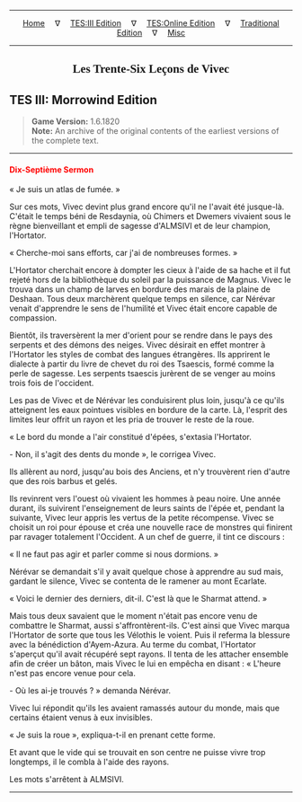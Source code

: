 
---

<!-- Jekyll Page Links -->

<center>
<a href="../../../../index.html">Home</a>
&emsp;&nabla;&emsp;
<a href="../../../index-tes3.html">TES:III Edition</a>
&emsp;&nabla;&emsp;
<a href="../../../index-teso.html">TES:Online Edition</a>
&emsp;&nabla;&emsp;
<a href="../../../index-traditional.html">Traditional Edition</a>
&emsp;&nabla;&emsp;
<a href="../../../index-misc.html">Misc</a>
</center>

<!-- Markdown Body Below: -->

---

<center>
<h2><span style="font-family:Georgia">Les Trente-Six Leçons de Vivec</span></h2>
</center>

## TES III: Morrowind Edition

> __Game Version:__ 1.6.1820\
> __Note:__ An archive of the original contents of the earliest versions of the complete text.

---

#### <span style="color:red">Dix-Septième Sermon</span>

« Je suis un atlas de fumée. »

Sur ces mots, Vivec devint plus grand encore qu'il ne l'avait été jusque-là. C'était le temps béni de Resdaynia, où Chimers et Dwemers vivaient sous le règne bienveillant et empli de sagesse d'ALMSIVI et de leur champion, l'Hortator.

« Cherche-moi sans efforts, car j'ai de nombreuses formes. »

L'Hortator cherchait encore à dompter les cieux à l'aide de sa hache et il fut rejeté hors de la bibliothèque du soleil par la puissance de Magnus. Vivec le trouva dans un champ de larves en bordure des marais de la plaine de Deshaan. Tous deux marchèrent quelque temps en silence, car Nérévar venait d'apprendre le sens de l'humilité et Vivec était encore capable de compassion.

Bientôt, ils traversèrent la mer d'orient pour se rendre dans le pays des serpents et des démons des neiges. Vivec désirait en effet montrer à l'Hortator les styles de combat des langues étrangères. Ils apprirent le dialecte à partir du livre de chevet du roi des Tsaescis, formé comme la perle de sagesse. Les serpents tsaescis jurèrent de se venger au moins trois fois de l'occident.

Les pas de Vivec et de Nérévar les conduisirent plus loin, jusqu'à ce qu'ils atteignent les eaux pointues visibles en bordure de la carte. Là, l'esprit des limites leur offrit un rayon et les pria de trouver le reste de la roue.

« Le bord du monde a l'air constitué d'épées, s'extasia l'Hortator.

\- Non, il s'agit des dents du monde », le corrigea Vivec.

Ils allèrent au nord, jusqu'au bois des Anciens, et n'y trouvèrent rien d'autre que des rois barbus et gelés.

Ils revinrent vers l'ouest où vivaient les hommes à peau noire. Une année durant, ils suivirent l'enseignement de leurs saints de l'épée et, pendant la suivante, Vivec leur appris les vertus de la petite récompense. Vivec se choisit un roi pour épouse et créa une nouvelle race de monstres qui finirent par ravager totalement l'Occident. A un chef de guerre, il tint ce discours :

« Il ne faut pas agir et parler comme si nous dormions. »

Nérévar se demandait s'il y avait quelque chose à apprendre au sud mais, gardant le silence, Vivec se contenta de le ramener au mont Ecarlate.

« Voici le dernier des derniers, dit-il. C'est là que le Sharmat attend. »

Mais tous deux savaient que le moment n'était pas encore venu de combattre le Sharmat, aussi s'affrontèrent-ils. C'est ainsi que Vivec marqua l'Hortator de sorte que tous les Vélothis le voient. Puis il referma la blessure avec la bénédiction d'Ayem-Azura. Au terme du combat, l'Hortator s'aperçut qu'il avait récupéré sept rayons. Il tenta de les attacher ensemble afin de créer un bâton, mais Vivec le lui en empêcha en disant : « L'heure n'est pas encore venue pour cela.

\- Où les ai-je trouvés ? » demanda Nérévar.

Vivec lui répondit qu'ils les avaient ramassés autour du monde, mais que certains étaient venus à eux invisibles.

« Je suis la roue », expliqua-t-il en prenant cette forme.

Et avant que le vide qui se trouvait en son centre ne puisse vivre trop longtemps, il le combla à l'aide des rayons.

Les mots s'arrêtent à ALMSIVI.

---
